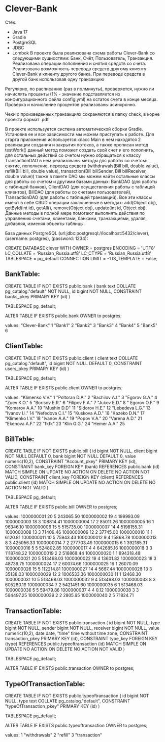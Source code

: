 # Clever-Bank
Стек:
- Java 17
- Gradle
- PostgreSQL
- JDBC
- Lombok
В проекте была реализована схема работы Clever-Bank со следующими сущностями: Банк, Счёт, Пользователь, Транзакция.
Реализована операции пополнения и снятия средств со счета. Реализована возможность перевода средств другому клиенту Clever-Bank и
клиенту другого банка. При переводе средств в другой банк использовав одну транзакцию

Регулярно, по расписанию (раз в полминуты), проверяется, нужно ли начислять проценты (1% - значение подставляется из конфигурационного файла config.yml) на остаток
счета в конце месяца. Проверка и начисление процентов реализованы асинхронно.

Чеки о произведенных транзакциях сохраняются в папку check, в корне проекта формат .pdf

В проекте используется система автоматической сборки Gradle. Установив ее и все зависимости мы можем приступать к работе.
Для старта приложения используется класс Main в нем находятся 2 реализации создания и закрытия потоков, а также прописан метод testWork()
данный метод поможет создать свой счет и его пополнить, для остальных действий со счетом нужно обращаться к классу TransactionDAO в нем реализованы методы
для работы со счетом: снятие, пополнение, перевод средств (withdrawals(Bill bill, double value), refill(Bill bill, double value), transaction(Bill billSender, Bill billReceiver, double value))
также в пакете DAO мы можем найти остальные классы для работы со счетом и другими базами данных: BankDAO (для работы с таблицей банков), ClientDAO (для осуществления работы с таблицей клиентов),
BillDAO (для работы со счетами пользователей), TransactionDAO (для работы с таблицей транзакций).
Все эти классы имеют в себе CRUD операции заключенные в методах: add(Object obj), getById(int id), getAll(), remove(Object obj), update(int id, Object obj). Данные методы в полной мере помогают выполнять действия 
по управлению счетами, клиентами, банками, транзакциями, удаляя, добавляя, изменяя объекты таблицы.

База данных PostgreSQL (url:jdbc:postgresql://localhost:5432/clever), (username: postgres), (password: 1234): 

CREATE DATABASE clever
    WITH
    OWNER = postgres
    ENCODING = 'UTF8'
    LC_COLLATE = 'Russian_Russia.utf8'
    LC_CTYPE = 'Russian_Russia.utf8'
    TABLESPACE = pg_default
    CONNECTION LIMIT = -1
    IS_TEMPLATE = False;

  ## BankTable:                                                             

  CREATE TABLE IF NOT EXISTS public.bank
(
    bank text COLLATE pg_catalog."default" NOT NULL,
    id bigint NOT NULL,
    CONSTRAINT banks_pkey PRIMARY KEY (id)
)

TABLESPACE pg_default;

ALTER TABLE IF EXISTS public.bank
    OWNER to postgres;

values:
    "Clever-Bank"	1
    "Bank1"	2
    "Bank2"	3
    "Bank3"	4
    "Bank4"	5
    "Bank5"	6

## ClientTable:

CREATE TABLE IF NOT EXISTS public.client
(
    client text COLLATE pg_catalog."default",
    id bigint NOT NULL DEFAULT 0,
    CONSTRAINT users_pkey PRIMARY KEY (id)
)

TABLESPACE pg_default;

ALTER TABLE IF EXISTS public.client
    OWNER to postgres;

values:
"Klimenko V.V."	1
"Poltoran D.A."	2
"Bachilov A.I."	3
"Egorov G.A."	4
"Zuev K.O."	5
"Borisov E.R."	6
"Filipov F.A."	7
"Jukov E.D."	8
" Egorov O.F."	9
"Komarov A.A."	10
"Mushin D.D"	11
"Sidorov H.E."	12
"Lebedeva L.G."	13
"Ivanov I.I."	14
"Nefedova C.I."	15
"Kuskova A.D."	16
"Kazeko D.N."	17
"Klimenko I.V."	18
"Ivanov A.A."	19
"Popov V.A."	20
"Varena A.D."	21
"Ekenova A.F."	22
"fkfk"	23
"Klin G.G."	24
"Hemer A.A."	25


## BillTable:

CREATE TABLE IF NOT EXISTS public.bill
(
    id bigint NOT NULL,
    client bigint NOT NULL DEFAULT 0,
    bank bigint NOT NULL DEFAULT 0,
    value numeric(10,2),
    CONSTRAINT "Account_pkey" PRIMARY KEY (id),
    CONSTRAINT bank_key FOREIGN KEY (bank)
        REFERENCES public.bank (id) MATCH SIMPLE
        ON UPDATE NO ACTION
        ON DELETE NO ACTION
        NOT VALID,
    CONSTRAINT client_key FOREIGN KEY (client)
        REFERENCES public.client (id) MATCH SIMPLE
        ON UPDATE NO ACTION
        ON DELETE NO ACTION
        NOT VALID
)

TABLESPACE pg_default;

ALTER TABLE IF EXISTS public.bill
    OWNER to postgres;

values:
1000000001	20	5	243065.50
1000000002	19	4	199993.09
1000000003	18	3	108814.41
1000000004	17	2	85011.26
1000000005	16	1	96346.10
1000000006	15	5	515735.00
1000000007	14	4	5198155.31
1000000008	13	3	71409.46
1000000009	12	2	37745.00
1000000010	11	1	6120.81
1000000011	10	5	75943.43
1000000012	9	4	15868.78
1000000013	8	3	425056.33
1000000014	7	2	277703.49
1000000015	6	1	392185.31
1000000016	5	5	524802.85
1000000017	4	4	642685.16
1000000018	3	3	1118748.22
1000000019	2	2	516868.44
1000000020	1	1	894318.48
1000000021	20	5	513468.03
1000000022	19	4	13601.82
1000000023	18	3	48739.75
1000000024	17	2	60074.66
1000000025	16	1	26070.09
1000000026	15	5	112214.81
1000000027	14	4	5667.44
1000000028	13	3	35138.03
1000000029	12	2	1006533.36
1000000030	11	1	12468.30
1000000031	10	5	513468.03
1000000032	9	4	513468.03
1000000033	8	3	605280.19
1000000034	7	2	5421451.60
1000000035	6	1	513468.03
1000000036	5	5	59479.86
1000000037	4	4	0.12
1000000038	3	3	564497.25
1000000039	2	2	2805.65
1000000040	2	5	71824.71

## TransactionTable:
CREATE TABLE IF NOT EXISTS public.transaction
(
    id bigint NOT NULL,
    type bigint NOT NULL,
    sender bigint NOT NULL,
    receiver bigint NOT NULL,
    value numeric(10,2),
    date date,
    "time" time without time zone,
    CONSTRAINT transaction_pkey PRIMARY KEY (id),
    CONSTRAINT type_key FOREIGN KEY (type)
        REFERENCES public.typeoftransaction (id) MATCH SIMPLE
        ON UPDATE NO ACTION
        ON DELETE NO ACTION
        NOT VALID
)

TABLESPACE pg_default;

ALTER TABLE IF EXISTS public.transaction
    OWNER to postgres;


## TypeOfTransactionTable:
CREATE TABLE IF NOT EXISTS public.typeoftransaction
(
    id bigint NOT NULL,
    type text COLLATE pg_catalog."default",
    CONSTRAINT "typeOfTransaction_pkey" PRIMARY KEY (id)
)

TABLESPACE pg_default;

ALTER TABLE IF EXISTS public.typeoftransaction
    OWNER to postgres;

values:
1	"withdrawals"
2	"refill"
3	"transaction"


